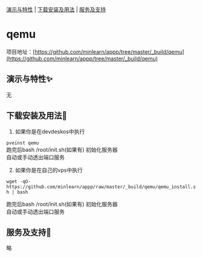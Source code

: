 [演示与特性](#演示与特性) | [下载安装及用法](#下载安装及用法) | [服务及支持](#服务及支持)

qemu
=====

项目地址：[https://github.com/minlearn/appp/tree/master/_build/qemu](https://github.com/minlearn/appp/tree/master/_build/qemu)

演示与特性✨
-----


无



下载安装及用法📄
-----

1) 如果你是在devdeskos中执行  


```pveinst qemu```  
跑完后bash /root/init.sh(如果有) 初始化服务器  
自动或手动透出端口服务



2) 如果你是在自己的vps中执行


```wget -qO- https://github.com/minlearn/appp/raw/master/_build/qemu/qemu_install.sh | bash```  

跑完后bash /root/init.sh(如果有) 初始化服务器  
自动或手动透出端口服务


服务及支持👀
-----

略







